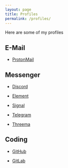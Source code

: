 ```yaml
---
layout: page
title: Profiles
permalink: /profiles/
---
```


Here are some of my profiles

## E-Mail

<div class="profiles">
 <ul>
 <!-- ProtonMail -->
 <!-- ========== -->
 <li>
   <a href="mailto:danial.hagemann@pm.me" class="protonmail" target="_blank" rel="noopener noreferrer">
     <p class="protonmail">ProtonMail</p>
       <icon class="protonmail">
         <iconify-icon icon="simple-icons:protonmail"></iconify-icon>
       </icon>
      <!-- <p class="protonmail"></p> -->
   </a>
 </li>
 <!-- ========== -->
 </ul>
</div>

## Messenger

<div class="profiles">
 <ul>
 <!-- Discord -->
 <!-- ======= -->
 <li>
  <a href="https://discordapp.com/users/320286939427373056" class="discord" target="_blank" rel="noopener noreferrer">
    <p class="discord">Discord</p>
       <icon class="discord">
         <iconify-icon icon="akar-icons:discord-fill"></iconify-icon>
       </icon>
    <!-- <p class="discord">DaHa#daha_disc0rd</p> -->
  </a>
 </li>
 <!-- ======= -->

 <!-- Element -->
 <!-- ======= -->
 <li>
  <a href="https://matrix.to/#/@daha_matrix:matrix.org" class="element" target="_blank" rel="noopener noreferrer">
    <p class="element">Element</p>
       <icon class="element">
         <iconify-icon icon="simple-icons:element"></iconify-icon>
       </icon>
    <!-- <p class="element">@daha_matrix:matrix.org</p> -->
  </a>
 </li>
 <!-- ======= -->

 <!-- Signal -->
 <!-- ====== -->
 <li>
  <a href="https://signal.me/#eu/59dRlx1cttcHbQEdBLzpNCKAtUHD3FErgvzL/r648mNroA+b9etFYKp6+okaGVET" class="signal" target="_blank" rel="noopener noreferrer">
    <p class="signal">Signal</p>
      <icon class="signal">
        <iconify-icon icon="simple-icons:signal"></iconify-icon>
      </icon>
    <!-- <p class="Signal">@DaHa_Signal.07</p> -->
  </a>
 </li>
 <!-- ====== -->

 <!-- Telegram -->
 <!-- ======== -->
 <li>
  <a href="https://t.me/DaHa_Telegram" class="telegram" target="_blank" rel="noopener noreferrer">
    <p class="telegram">Telegram</p>
      <icon class="telegram">
        <iconify-icon icon="simple-icons:telegram"></iconify-icon>
      </icon>
    <!-- <p class="telegram">@DaHa_Telegram</p> -->
  </a>
 </li>
 <!-- ======== -->

 <!-- Threema -->
 <!-- ======= -->
 <li>
  <a href="https://threema.id/REA876Y2" class="threema" target="_blank" rel="noopener noreferrer">
    <p class="threema">Threema</p>
      <icon class="threema">
        <iconify-icon icon="simple-icons:threema"></iconify-icon>
      </icon>
    <!-- <p class="threema">REA876Y2</p> -->
  </a>
 </li>
 <!-- ======= -->
 </ul>
</div>


## Coding

<div class="profiles">
 <ul>
 <!-- GitHub -->
 <!-- ====== -->
 <li>
   <a href="https://github.com/DaHaCoder" class="github" target="_blank" rel="noopener noreferrer">
     <p class="github">GitHub</p>
       <icon class="github">
         <iconify-icon icon="akar-icons:github-fill"></iconify-icon>
       </icon>
      <!-- <p class="github">DaHaCoder</p> -->
   </a>
 </li>
 <!-- ====== -->

 <!-- GitLab -->
 <!-- ====== -->
 <li>
   <a href="https://gitlab.com/DaHaCoder" class="gitlab" target="_blank" rel="noopener noreferrer">
     <p class="gitlab">GitLab</p>
       <icon class="gitlab">
         <iconify-icon icon="fa:gitlab"></iconify-icon>
       </icon>
      <!-- <p class="gitlab">DaHaCoder</p> -->
   </a>
 </li>
 <!-- ====== -->
 </ul>
</div>
